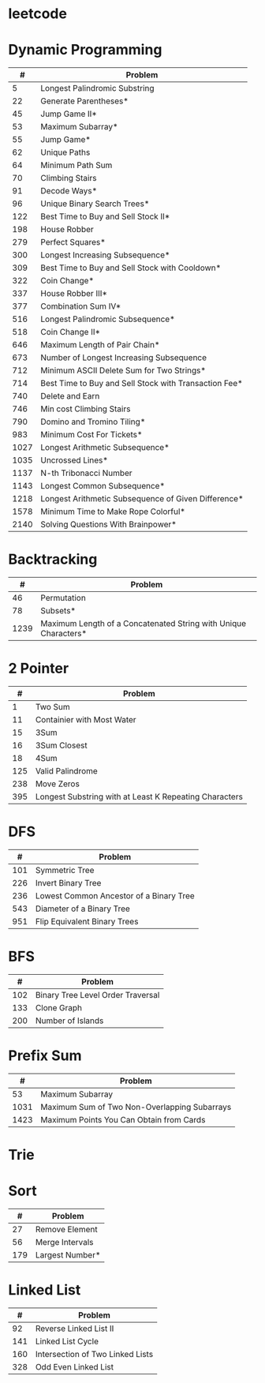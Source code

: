 # leetcode

# Dynamic Programming
| # | Problem                    |
|---|----------------------------|
| 5 | Longest Palindromic Substring |
| 22 | Generate Parentheses*               |
| 45 | Jump Game II*               |
| 53 | Maximum Subarray*           |
| 55 | Jump Game*           |
| 62 | Unique Paths                |
| 64 | Minimum Path Sum            |
| 70 | Climbing Stairs             |
| 91 | Decode Ways*            |
| 96 | Unique Binary Search Trees* |
| 122 | Best Time to Buy and Sell Stock II* |
| 198 | House Robber                |
| 279 | Perfect Squares* |
| 300 | Longest Increasing Subsequence* |
| 309 | Best Time to Buy and Sell Stock with Cooldown* |
| 322 | Coin Change* |
| 337 | House Robber III* |
| 377 | Combination Sum IV* |
| 516 | Longest Palindromic Subsequence* |
| 518 | Coin Change II* |
| 646 | Maximum Length of Pair Chain* |
| 673 | Number of Longest Increasing Subsequence |
| 712 | Minimum ASCII Delete Sum for Two Strings* |
| 714 | Best Time to Buy and Sell Stock with Transaction Fee* |
| 740 | Delete and Earn             |
| 746 | Min cost Climbing Stairs    |
| 790 | Domino and Tromino Tiling* |
| 983 | Minimum Cost For Tickets* |
| 1027 | Longest Arithmetic Subsequence* |
| 1035 | Uncrossed Lines* |
| 1137 | N-th Tribonacci Number      |
| 1143 | Longest Common Subsequence* |
| 1218 | Longest Arithmetic Subsequence of Given Difference* |
| 1578 | Minimum Time to Make Rope Colorful* |
| 2140 | Solving Questions With Brainpower* |

# Backtracking
| # | Problem                    |
|---|----------------------------|
| 46 | Permutation |
| 78 | Subsets* |
| 1239 | Maximum Length of a Concatenated String with Unique Characters* |




# 2 Pointer
| # | Problem                    |
|---|----------------------------|
| 1 | Two Sum |
| 11 | Containier with Most Water |
| 15 | 3Sum |
| 16 | 3Sum Closest |
| 18 | 4Sum |
| 125 | Valid Palindrome |
| 238 | Move Zeros |
| 395 | Longest Substring with at Least K Repeating Characters |



# DFS
| # | Problem                    |
|---|----------------------------|
| 101 | Symmetric Tree |
| 226 | Invert Binary Tree |
| 236 | Lowest Common Ancestor of a Binary Tree |
| 543 | Diameter of a Binary Tree |
| 951 | Flip Equivalent Binary Trees |


# BFS
| # | Problem                    |
|---|----------------------------|
| 102 | Binary Tree Level Order Traversal |
| 133 | Clone Graph |
| 200 | Number of Islands |


# Prefix Sum
| # | Problem                    |
|---|----------------------------|
| 53 | Maximum Subarray |
| 1031 | Maximum Sum of Two Non-Overlapping Subarrays |
| 1423 | Maximum Points You Can Obtain from Cards |

# Trie

# Sort
| # | Problem                    |
|---|----------------------------|
| 27 | Remove Element |
| 56 | Merge Intervals |
| 179 | Largest Number* |

# Linked List
| # | Problem                    |
|---|----------------------------|
| 92 | Reverse Linked List II |
| 141 | Linked List Cycle           |
| 160 | Intersection of Two Linked Lists            |
| 328 | Odd Even Linked List           |
 



